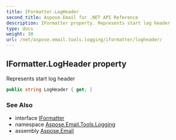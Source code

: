 ```yaml
---
title: IFormatter.LogHeader
second_title: Aspose.Email for .NET API Reference
description: IFormatter property. Represents start log header
type: docs
weight: 30
url: /net/aspose.email.tools.logging/iformatter/logheader/
---
```

## IFormatter.LogHeader property

Represents start log header

```csharp
public string LogHeader { get; }
```

### See Also

* interface [IFormatter](../)
* namespace [Aspose.Email.Tools.Logging](../../iformatter/)
* assembly [Aspose.Email](../../../)


